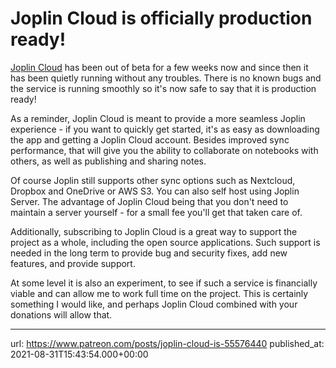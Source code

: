 # Joplin Cloud is officially production ready!

[Joplin Cloud](https://joplinapp.org/plans/) has been out of beta for a few weeks now and since then it has been quietly running without any troubles. There is no known bugs and the service is running smoothly so it's now safe to say that it is production ready!

As a reminder, Joplin Cloud is meant to provide a more seamless Joplin experience - if you want to quickly get started, it's as easy as downloading the app and getting a Joplin Cloud account. Besides improved sync performance, that will give you the ability to collaborate on notebooks with others, as well as publishing and sharing notes.

Of course Joplin still supports other sync options such as Nextcloud, Dropbox and OneDrive or AWS S3. You can also self host using Joplin Server. The advantage of Joplin Cloud being that you don't need to maintain a server yourself - for a small fee you'll get that taken care of.

Additionally, subscribing to Joplin Cloud is a great way to support the project as a whole, including the open source applications. Such support is needed in the long term to provide bug and security fixes, add new features, and provide support.

At some level it is also an experiment, to see if such a service is financially viable and can allow me to work full time on the project. This is certainly something I would like, and perhaps Joplin Cloud combined with your donations will allow that.

* * *

url: https://www.patreon.com/posts/joplin-cloud-is-55576440
published_at: 2021-08-31T15:43:54.000+00:00